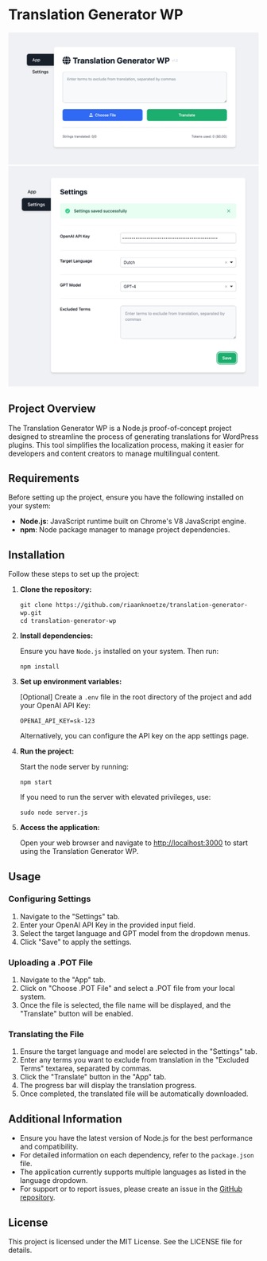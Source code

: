 
# Translation Generator WP

![Translation Generator WP](translation-generator-wp.png)
![Translation Generator WP - Settings](translation-generator-wp-settings.png)

## Project Overview

The Translation Generator WP is a Node.js proof-of-concept project designed to streamline the process of generating translations for WordPress plugins. This tool simplifies the localization process, making it easier for developers and content creators to manage multilingual content.

## Requirements

Before setting up the project, ensure you have the following installed on your system:

- **Node.js**: JavaScript runtime built on Chrome's V8 JavaScript engine.
- **npm**: Node package manager to manage project dependencies.

## Installation

Follow these steps to set up the project:

1. **Clone the repository:**

   ```
   git clone https://github.com/riaanknoetze/translation-generator-wp.git
   cd translation-generator-wp
   ```

2. **Install dependencies:**

   Ensure you have `Node.js` installed on your system. Then run:

   ```
   npm install
   ```

3. **Set up environment variables:**

   [Optional] Create a `.env` file in the root directory of the project and add your OpenAI API Key:

   ```
   OPENAI_API_KEY=sk-123
   ```

   Alternatively, you can configure the API key on the app settings page.

4. **Run the project:**

   Start the node server by running:

   ```
   npm start
   ```

   If you need to run the server with elevated privileges, use:

   ```
   sudo node server.js
   ```

5. **Access the application:**

   Open your web browser and navigate to [http://localhost:3000](http://localhost:3000) to start using the Translation Generator WP.

## Usage

### Configuring Settings

1. Navigate to the "Settings" tab.
2. Enter your OpenAI API Key in the provided input field.
3. Select the target language and GPT model from the dropdown menus.
4. Click "Save" to apply the settings.

### Uploading a .POT File

1. Navigate to the "App" tab.
2. Click on "Choose .POT File" and select a .POT file from your local system.
3. Once the file is selected, the file name will be displayed, and the "Translate" button will be enabled.

### Translating the File

1. Ensure the target language and model are selected in the "Settings" tab.
2. Enter any terms you want to exclude from translation in the "Excluded Terms" textarea, separated by commas.
3. Click the "Translate" button in the "App" tab.
4. The progress bar will display the translation progress.
5. Once completed, the translated file will be automatically downloaded.

## Additional Information

* Ensure you have the latest version of Node.js for the best performance and compatibility.
* For detailed information on each dependency, refer to the `package.json` file.
* The application currently supports multiple languages as listed in the language dropdown.
* For support or to report issues, please create an issue in the [GitHub repository](https://github.com/yourusername/translation-generator-wp/issues).

## License

This project is licensed under the MIT License. See the LICENSE file for details.
